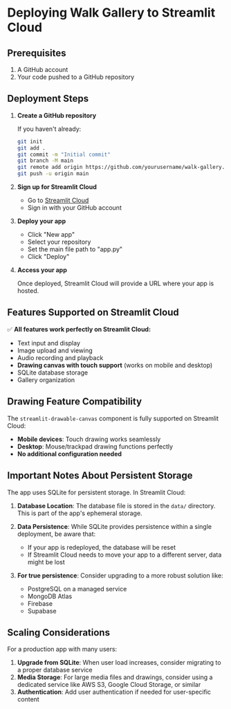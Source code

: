 # Deploying Walk Gallery to Streamlit Cloud

## Prerequisites

1. A GitHub account
2. Your code pushed to a GitHub repository

## Deployment Steps

1. **Create a GitHub repository**

   If you haven't already:
   ```bash
   git init
   git add .
   git commit -m "Initial commit"
   git branch -M main
   git remote add origin https://github.com/yourusername/walk-gallery.git
   git push -u origin main
   ```

2. **Sign up for Streamlit Cloud**

   - Go to [Streamlit Cloud](https://streamlit.io/cloud)
   - Sign in with your GitHub account

3. **Deploy your app**

   - Click "New app"
   - Select your repository
   - Set the main file path to "app.py"
   - Click "Deploy"

4. **Access your app**

   Once deployed, Streamlit Cloud will provide a URL where your app is hosted.

## Features Supported on Streamlit Cloud

✅ **All features work perfectly on Streamlit Cloud:**
- Text input and display
- Image upload and viewing
- Audio recording and playback
- **Drawing canvas with touch support** (works on mobile and desktop)
- SQLite database storage
- Gallery organization

## Drawing Feature Compatibility

The `streamlit-drawable-canvas` component is fully supported on Streamlit Cloud:
- **Mobile devices**: Touch drawing works seamlessly
- **Desktop**: Mouse/trackpad drawing functions perfectly
- **No additional configuration needed**

## Important Notes About Persistent Storage

The app uses SQLite for persistent storage. In Streamlit Cloud:

1. **Database Location**: The database file is stored in the `data/` directory. This is part of the app's ephemeral storage.

2. **Data Persistence**: While SQLite provides persistence within a single deployment, be aware that:
   - If your app is redeployed, the database will be reset
   - If Streamlit Cloud needs to move your app to a different server, data might be lost

3. **For true persistence**: Consider upgrading to a more robust solution like:
   - PostgreSQL on a managed service
   - MongoDB Atlas
   - Firebase
   - Supabase

## Scaling Considerations

For a production app with many users:

1. **Upgrade from SQLite**: When user load increases, consider migrating to a proper database service
2. **Media Storage**: For large media files and drawings, consider using a dedicated service like AWS S3, Google Cloud Storage, or similar
3. **Authentication**: Add user authentication if needed for user-specific content 